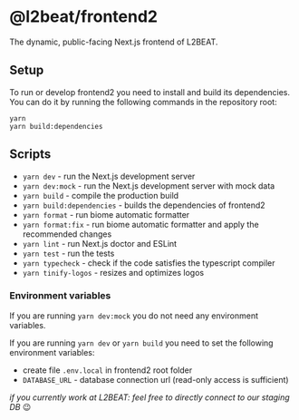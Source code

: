 # @l2beat/frontend2

The dynamic, public-facing Next.js frontend of L2BEAT.

## Setup

To run or develop frontend2 you need to install and build its dependencies. You can do it by running the following
commands in the repository root:

```
yarn
yarn build:dependencies
```

## Scripts

- `yarn dev` - run the Next.js development server
- `yarn dev:mock` - run the Next.js development server with mock data
- `yarn build` - compile the production build
- `yarn build:dependencies` - builds the dependencies of frontend2
- `yarn format` - run biome automatic formatter
- `yarn format:fix` - run biome automatic formatter and apply the recommended changes
- `yarn lint` - run Next.js doctor and ESLint
- `yarn test` - run the tests
- `yarn typecheck` - check if the code satisfies the typescript compiler
- `yarn tinify-logos` - resizes and optimizes logos

### Environment variables
If you are running `yarn dev:mock` you do not need any environment variables.

If you are running `yarn dev` or `yarn build` you need to set the following environment variables:
- create file `.env.local` in frontend2 root folder
- `DATABASE_URL` - database connection url (read-only access is sufficient)

*if you currently work at L2BEAT: feel free to directly connect to our staging DB* 😉